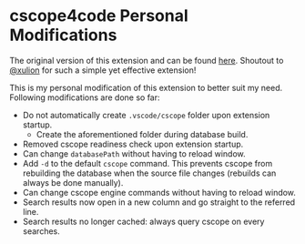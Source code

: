 # cscope4code Personal Modifications

The original version of this extension and can be found [here](https://github.com/xulion/scope4code). Shoutout to [@xulion](https://github.com/xulion) for such a simple yet effective extension!

This is my personal modification of this extension to better suit my need. Following modifications are done so far:

- Do not automatically create `.vscode/cscope` folder upon extension startup.
  - Create the aforementioned folder during database build.
- Removed cscope readiness check upon extension startup.
- Can change `databasePath` without having to reload window.
- Add `-d` to the default `cscope` command. This prevents cscope from rebuilding the database when the source file changes (rebuilds can always be done manually).
- Can change cscope engine commands without having to reload window.
- Search results now open in a new column and go straight to the referred line.
- Search results no longer cached: always query cscope on every searches.
